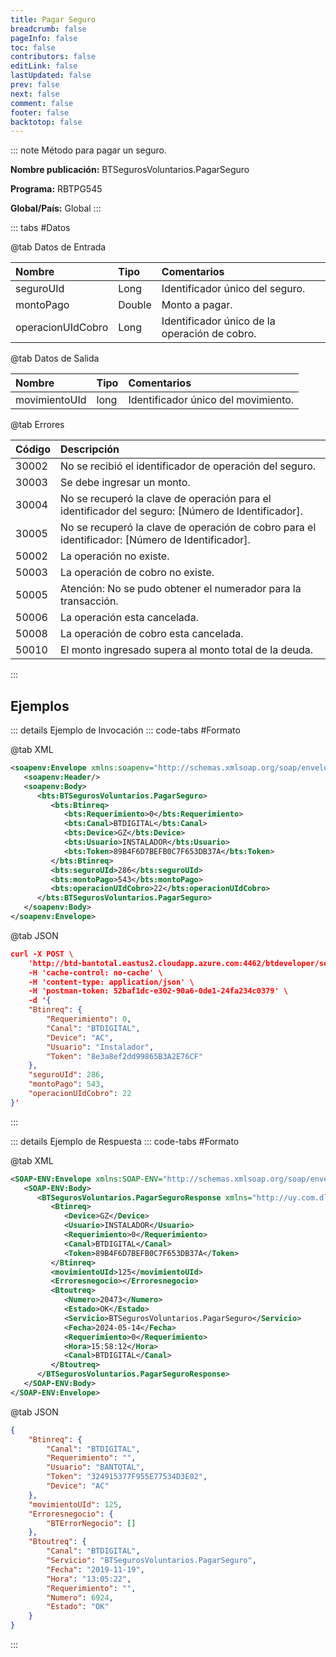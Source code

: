 ```yaml
---
title: Pagar Seguro
breadcrumb: false
pageInfo: false
toc: false
contributors: false
editLink: false
lastUpdated: false
prev: false
next: false
comment: false
footer: false
backtotop: false
---
```


<!-- ABRE LOS DATOS DEL MÉTODO -->
::: note Método para pagar un seguro.

**Nombre publicación:** BTSegurosVoluntarios.PagarSeguro

**Programa:** RBTPG545

**Global/País:** Global
:::
<!-- CIERRA LOS DATOS DEL MÉTODO -->

<!-- ABRE LA TABLA DE DATOS -->
::: tabs #Datos

@tab Datos de Entrada

Nombre | Tipo | Comentarios
:--------- | :----------- | :-----------
seguroUId | Long | Identificador único del seguro.
montoPago | Double | Monto a pagar.
operacionUIdCobro | Long | Identificador único de la operación de cobro.

@tab Datos de Salida

Nombre | Tipo | Comentarios
:--------- | :----------- | :-----------
movimientoUId | long | Identificador único del movimiento.

@tab Errores

Código | Descripción
:--------- | :-----------
30002 | No se recibió el identificador de operación del seguro.
30003 | Se debe ingresar un monto.
30004 | No se recuperó la clave de operación para el identificador del seguro: [Número de Identificador].
30005 | No se recuperó la clave de operación de cobro para el identificador: [Número de Identificador].
50002 | La operación no existe.
50003 | La operación de cobro no existe.
50005 | Atención: No se pudo obtener el numerador para la transacción.
50006 | La operación esta cancelada.
50008 | La operación de cobro esta cancelada.
50010 | El monto ingresado supera al monto total de la deuda.
:::
<!-- CIERRA LA TABLA DE DATOS -->

## **Ejemplos**

<!-- ABRE EJEMPLO DE INVOCACIÓN -->
::: details Ejemplo de Invocación
::: code-tabs #Formato

@tab XML
```xml
<soapenv:Envelope xmlns:soapenv="http://schemas.xmlsoap.org/soap/envelope/" xmlns:bts="http://uy.com.dlya.bantotal/BTSOA/">
   <soapenv:Header/>
   <soapenv:Body>
      <bts:BTSegurosVoluntarios.PagarSeguro>
         <bts:Btinreq>
            <bts:Requerimiento>0</bts:Requerimiento>
            <bts:Canal>BTDIGITAL</bts:Canal>
            <bts:Device>GZ</bts:Device>
            <bts:Usuario>INSTALADOR</bts:Usuario>
            <bts:Token>89B4F6D7BEFB0C7F653DB37A</bts:Token>
         </bts:Btinreq>
         <bts:seguroUId>286</bts:seguroUId>
         <bts:montoPago>543</bts:montoPago>
         <bts:operacionUIdCobro>22</bts:operacionUIdCobro>
      </bts:BTSegurosVoluntarios.PagarSeguro>
   </soapenv:Body>
</soapenv:Envelope>
```

@tab JSON
```json
curl -X POST \
    'http://btd-bantotal.eastus2.cloudapp.azure.com:4462/btdeveloper/servlet/com.dlya.bantotal.odwsbt_BTSegurosVoluntarios?ObtenerSeguros' \
    -H 'cache-control: no-cache' \
    -H 'content-type: application/json' \
    -H 'postman-token: 52baf1dc-e302-90a6-0de1-24fa234c0379' \
    -d '{
    "Btinreq": {
        "Requerimiento": 0,
        "Canal": "BTDIGITAL",
        "Device": "AC",
        "Usuario": "Instalador",
        "Token": "8e3a8ef2dd99865B3A2E76CF"
    },
    "seguroUId": 286,
    "montoPago": 543,
    "operacionUIdCobro": 22
}'
```
:::
<!-- CIERRA EJEMPLO DE INVOCACIÓN -->

<!-- ABRE EJEMPLO DE RESPUESTA -->
::: details Ejemplo de Respuesta
::: code-tabs #Formato

@tab XML
```xml
<SOAP-ENV:Envelope xmlns:SOAP-ENV="http://schemas.xmlsoap.org/soap/envelope/" xmlns:xsd="http://www.w3.org/2001/XMLSchema" xmlns:SOAP-ENC="http://schemas.xmlsoap.org/soap/encoding/" xmlns:xsi="http://www.w3.org/2001/XMLSchema-instance">
   <SOAP-ENV:Body>
      <BTSegurosVoluntarios.PagarSeguroResponse xmlns="http://uy.com.dlya.bantotal/BTSOA/">
         <Btinreq>
            <Device>GZ</Device>
            <Usuario>INSTALADOR</Usuario>
            <Requerimiento>0</Requerimiento>
            <Canal>BTDIGITAL</Canal>
            <Token>89B4F6D7BEFB0C7F653DB37A</Token>
         </Btinreq>
         <movimientoUId>125</movimientoUId>
         <Erroresnegocio></Erroresnegocio>
         <Btoutreq>
            <Numero>20473</Numero>
            <Estado>OK</Estado>
            <Servicio>BTSegurosVoluntarios.PagarSeguro</Servicio>
            <Fecha>2024-05-14</Fecha>
            <Requerimiento>0</Requerimiento>
            <Hora>15:58:12</Hora>
            <Canal>BTDIGITAL</Canal>
         </Btoutreq>
      </BTSegurosVoluntarios.PagarSeguroResponse>
   </SOAP-ENV:Body>
</SOAP-ENV:Envelope>
```

@tab JSON
```json
{
    "Btinreq": {
        "Canal": "BTDIGITAL",
        "Requerimiento": "",
        "Usuario": "BANTOTAL",
        "Token": "324915377F955E77534D3E02",
        "Device": "AC"
    },
    "movimientoUId": 125,
    "Erroresnegocio": {
        "BTErrorNegocio": []
    },
    "Btoutreq": {
        "Canal": "BTDIGITAL",
        "Servicio": "BTSegurosVoluntarios.PagarSeguro",
        "Fecha": "2019-11-19",
        "Hora": "13:05:22",
        "Requerimiento": "",
        "Numero": 6924,
        "Estado": "OK"
    }
}
```
:::
<!-- CIERRA EJEMPLO DE RESPUESTA -->